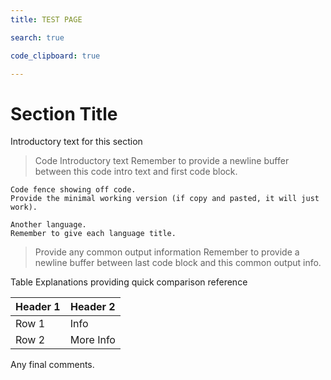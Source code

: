```yaml
---
title: TEST PAGE

search: true

code_clipboard: true

---
```

# Section Title 
<!-- Add more `#` to control subheadings -->
Introductory text for this section

> Code Introductory text
> Remember to provide a newline buffer between
> this code intro text and first code block.

```
Code fence showing off code.
Provide the minimal working version (if copy and pasted, it will just work).
```

```
Another language.
Remember to give each language title.
```

> Provide any common output information
> Remember to provide a newline buffer between
> last code block and this common output info.

Table Explanations providing quick comparison reference 

| Header 1 | Header 2 |
| -------------- | ----------- |
| Row 1           | Info  |
| Row 2            | More Info    |

Any final comments.